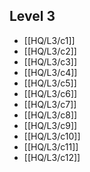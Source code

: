 ## Level 3
- [[HQ/L3/c1]]
- [[HQ/L3/c2]]
- [[HQ/L3/c3]]
- [[HQ/L3/c4]]
- [[HQ/L3/c5]]
- [[HQ/L3/c6]]
- [[HQ/L3/c7]]
- [[HQ/L3/c8]]
- [[HQ/L3/c9]]
- [[HQ/L3/c10]]
- [[HQ/L3/c11]]
- [[HQ/L3/c12]]
